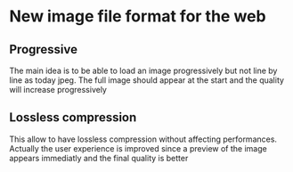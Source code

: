 # New image file format for the web

## Progressive

The main idea is to be able to load an image progressively but not line by line as today jpeg.
The full image should appear at the start and the quality will increase progressively

## Lossless compression

This allow to have lossless compression without affecting performances.
Actually the user experience is improved since a preview of the image appears immediatly and the final quality is better
